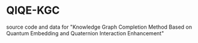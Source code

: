 # QIQE-KGC
source code and data for "Knowledge Graph Completion Method Based on Quantum Embedding and Quaternion Interaction Enhancement"
